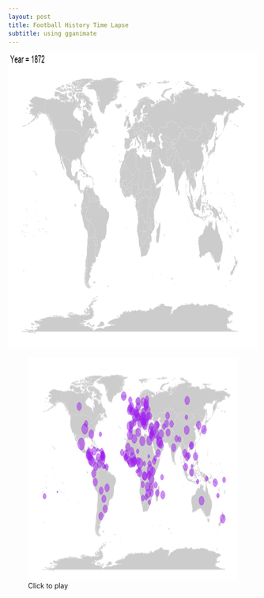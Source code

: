 ```yaml
---
layout: post
title: Football History Time Lapse
subtitle: using gganimate
---
```


<img src="football_history_timelapse.gif" width="800" height="600" />


<figure class="animated_gif_frame" data-caption="GIF (2MB)">
  <img class="animated_gif" src="football_history.png" data-source="football_history_timelapse.gif" width="800" height="450">
  <figcaption>Click to play</figcaption>
</figure>
